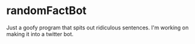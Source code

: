# randomFactBot
Just a goofy program that spits out ridiculous sentences.
I'm working on making it into a twitter bot.
